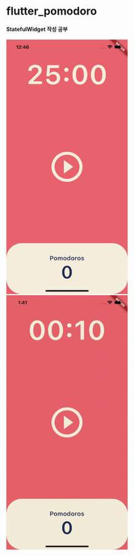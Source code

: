 # flutter_pomodoro

#### StatefulWidget 작성 공부

<a><img src="assets/pomodoro.png" width="320" height="670"></a>
<a><img src="assets/pomodoro.gif" width="320" height="670"></a>
